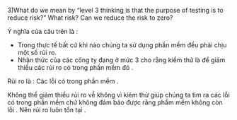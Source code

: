 3)What do we mean by “level 3 thinking is that the purpose of testing is to reduce risk?” What risk? Can we reduce the risk to zero?

Ý nghĩa của câu trên là : 
- Trong thực tế bất cứ khi nào chúng ta sử dụng phần mềm đều phải chịu một số rủi ro.
- Nhận thức của các công ty đang ở mức 3 cho rằng kiểm thử là để giảm thiểu các rủi ro có trong phần mềm đó .

Rủi ro là : Các lỗi có trong phần mềm . 

Không thể giảm thiểu rủi ro về không vì kiêm thử giúp chúng ta tìm ra các lỗi có trong phần mềm chứ không đảm bảo được rằng phầm mềm không còn lỗi . 
Nên rủi ro luôn tồn tại . 
